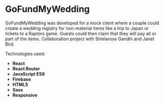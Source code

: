 <h1>GoFundMyWedding</h1>

GoFundMyWedding was developed for a mock client where a couple could create a wedding registry for non-material items like a trip to Japan or tickets to a Raptors game. Guests could then claim that they will pay all or part of the items. Collaboration project with Shielarose Gandhi and Janet Bird.

Technologies used:


<ul>
<li>
<strong>React</strong>
</li>
<li>
<strong>React Router</strong>
</li>
<li>
<strong>JavaScript ES6</strong>
</li>
<li>
<strong>Firebase</strong>
</li>
<li>
<strong>HTML5</strong>
</li>
<li>
<strong>Sass</strong>
</li>
<li>
<strong>Responsive</strong>
</li>
</ul>






